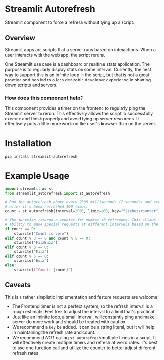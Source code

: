 # Streamlit Autorefresh

Streamlit component to force a refresh without tying up a script.
## Overview

Streamlit apps are scripts that a server runs based on interactions. When
a user interacts with the web app, the script reruns.

One Streamlit use case is a dashboard or realtime stats application. The
purpose is to regularly display stats on some interval. Currently, the
best way to support this is an infinite loop in the script, but that is
not a great practice and has led to a less desirable developer experience
in shutting down scripts and servers.

### How does this component help?

This component provides a timer on the frontend to regularly ping the Streamlit
server to rerun. This effectively allows the script to successfully execute and
finish properly and avoid tying up server resources. It effectively puts a
little more work on the user's browser than on the server.

# Installation

```
pip install streamlit-autorefresh
```

# Example Usage

```python
import streamlit as st
from streamlit_autorefresh import st_autorefresh

# Run the autorefresh about every 2000 milliseconds (2 seconds) and stop
# after it's been refreshed 100 times.
count = st_autorefresh(interval=2000, limit=100, key="fizzbuzzcounter")

# The function returns a counter for number of refreshes. This allows the
# ability to make special requests at different intervals based on the count
if count == 0:
    st.write("Count is zero")
elif count % 3 == 0 and count % 5 == 0:
    st.write("FizzBuzz")
elif count % 3 == 0:
    st.write("Fizz")
elif count % 5 == 0:
    st.write("Buzz")
else:
    st.write(f"Count: {count}")

```

## Caveats

This is a rather simplistic implementation and feature requests are welcome!

- The Frontend timer is not a perfect system, so the refresh interval is a
rough estimate. Feel free to adjust the interval to a limit that's practical
- Just like an infinite loop, a small interval, will constantly ping and make
server do more work and should be treated with caution.
- We recommend a `key` be added. It can be a string literal, but it will help
in maintaining the refresh rate and count.
- We recommend _NOT_ calling `st_autorefresh` multiple times in a script. It
will effectively create multiple timers and refresh at weird rates. It's best
to use one function call and utilize the counter to better adjust different
refresh rates
